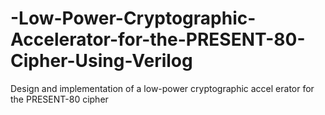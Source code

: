 # -Low-Power-Cryptographic-Accelerator-for-the-PRESENT-80-Cipher-Using-Verilog
Design and implementation of a low-power cryptographic accel erator for the PRESENT-80 cipher

